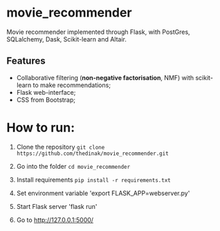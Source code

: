 # movie_recommender
Movie recommender implemented through Flask, with PostGres, SQLalchemy, Dask, Scikit-learn and Altair.

## Features
* Collaborative filtering (**non-negative factorisation**, NMF) with scikit-learn to make recommendations;
* Flask web-interface;
* CSS from Bootstrap;

# How to run:
1. Clone the repository `git clone https://github.com/thedinak/movie_recommender.git`

2. Go into the folder `cd movie_recommender`

3. Install requirements `pip install -r requirements.txt`

4. Set environment variable 'export FLASK_APP=webserver.py'

5. Start Flask server 'flask run'

6. Go to http://127.0.0.1:5000/
